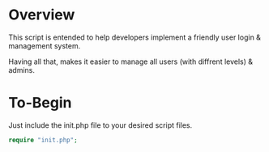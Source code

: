 # Overview
This script is entended to help developers implement a friendly user login & management system.

Having all that, makes it easier to manage all users (with diffrent levels) & admins. 

# To-Begin
Just include the init.php file to your desired script files.

```php
require "init.php";
```
